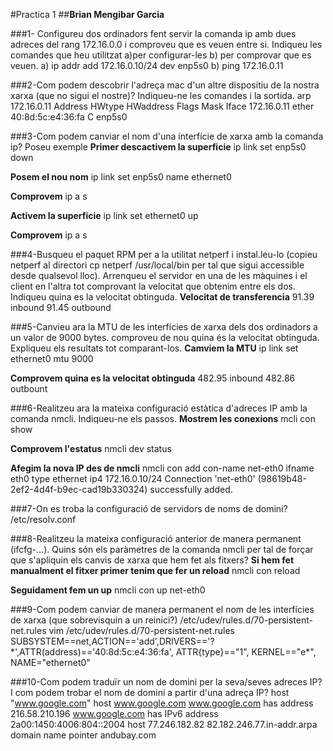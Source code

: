 #Practica 1
##**Brian Mengibar Garcia**

###1- Configureu dos ordinadors fent servir la comanda ip amb dues adreces del rang 172.16.0.0 i comproveu que es veuen entre si. Indiqueu les comandes que heu utilitzat a)per configurar-les b) per comprovar que es veuen.
	a) ip addr add 172.16.0.10/24 dev enp5s0
	b) ping 172.16.0.11

###2-Com podem descobrir l'adreça mac d'un altre dispositiu de la nostra xarxa (que no sigui el nostre)? Indiqueu-ne les comandes i la sortida.
	arp 172.16.0.11
	Address                  HWtype  HWaddress           Flags Mask            Iface
	172.16.0.11               ether   40:8d:5c:e4:36:fa   C                     enp5s0

###3-Com podem canviar el nom d'una interfície de xarxa amb la comanda ip? Poseu exemple
**Primer descactivem la superficie**
	ip link set enp5s0 down

**Posem el nou nom**
	ip link set enp5s0 name ethernet0

**Comprovem**
	ip a s

**Activem la superficie**
	ip link set ethernet0 up

**Comprovem**
	ip a s
	
###4-Busqueu el paquet RPM per a la utilitat netperf i instal.leu-lo (copieu netperf al directori cp netperf /usr/local/bin per tal que sigui accessible desde qualsevol lloc). Arrenqueu el servidor en una de les màquines i el client en l'altra tot comprovant la velocitat que obtenim entre els dos. Indiqueu quina es la velocitat obtinguda.
**Velocitat de transferencia**
	91.39 inbound
	91.45 outbound

###5-Canvieu ara la MTU de les interfícies de xarxa dels dos ordinadors a un valor de 9000 bytes. comproveu de nou quina és la velocitat obtinguda. Expliqueu els resultats tot comparant-los.
**Camviem la MTU**
	ip link set ethernet0 mtu 9000
	
**Comprovem quina es la velocitat obtinguda**
	482.95 inbound
	482.86 outbount

###6-Realitzeu ara la mateixa configuració estàtica d'adreces IP amb la comanda nmcli. Indiqueu-ne els passos.
**Mostrem les conexions**
	mcli con show

**Comprovem l'estatus**
	nmcli dev status
	
**Afegim la nova IP des de nmcli**
	nmcli con add con-name net-eth0 ifname eth0 type ethernet ip4 172.16.0.10/24
	Connection 'net-eth0' (98619b48-2ef2-4d4f-b9ec-cad19b330324) successfully added.

###7-On es troba la configuració de servidors de noms de domini?
	/etc/resolv.conf
	
###8-Realitzeu la mateixa configuració anterior de manera permanent (ifcfg-...). Quins són els paràmetres de la comanda nmcli per tal de forçar que s'apliquin els canvis de xarxa que hem fet als fitxers?
**Si hem fet manualment el fitxer primer tenim que fer un reload**
	nmcli con reload

**Seguidament fem un up**
	nmcli con up net-eth0 

###9-Com podem canviar de manera permanent el nom de les interfícies de xarxa (que sobrevisquin a un reinici?) /etc/udev/rules.d/70-persistent-net.rules
	vim /etc/udev/rules.d/70-persistent-net.rules
	SUBSYSTEM==net,ACTION=='add',DRIVERS=='?\*',ATTR(address)=='40:8d:5c:e4:36:fa', ATTR{type}=="1", KERNEL=="e*", NAME="ethernet0"

###10-Com podem traduïr un nom de domini per la seva/seves adreces IP? I com podem trobar el nom de domini a partir d'una adreça IP?
	host "www.google.com"
	host www.google.com
	www.google.com has address 216.58.210.196
	www.google.com has IPv6 address 2a00:1450:4006:804::2004
	host 77.246.182.82
	82.182.246.77.in-addr.arpa domain name pointer andubay.com
	
